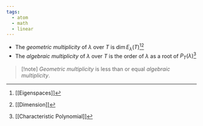 ```yaml
---
tags:
  - atom
  - math
  - linear
---
```

- The *geometric multiplicity* of $\lambda$ over $T$ is $\text{dim}\,E_{\lambda}(T)$[^1][^2]
- The *algebraic multiplicity* of $\lambda$ over $T$ is the order of $\lambda$ as a root of $P_{T}(\lambda)$[^3]

> [!note] *Geometric multiplicity* is less than or equal *algebraic multiplicity*.

[^1]: [[Eigenspaces]]
[^2]: [[Dimension]]

[^3]: [[Characteristic Polynomial]]
